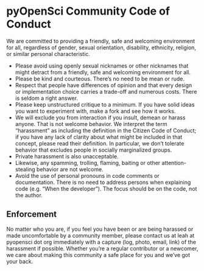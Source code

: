 # pyOpenSci Community Code of Conduct

We are committed to providing a friendly, safe and welcoming environment for all, regardless of gender, sexual orientation, disability, ethnicity, religion, or similar personal characteristic.

- Please avoid using openly sexual nicknames or other nicknames that might detract from a friendly, safe and welcoming environment for all.
- Please be kind and courteous. There’s no need to be mean or rude.
- Respect that people have differences of opinion and that every design or implementation choice carries a trade-off and numerous costs. There is seldom a right answer.
- Please keep unstructured critique to a minimum. If you have solid ideas you want to experiment with, make a fork and see how it works.
- We will exclude you from interaction if you insult, demean or harass anyone. That is not welcome behavior. We interpret the term “harassment” as including the definition in the Citizen Code of Conduct; if you have any lack of clarity about what might be included in that concept, please read their definition. In particular, we don’t tolerate behavior that excludes people in socially marginalized groups.
- Private harassment is also unacceptable. 
- Likewise, any spamming, trolling, flaming, baiting or other attention-stealing behavior are not welcome.
- Avoid the use of personal pronouns in code comments or documentation. There is no need to address persons when explaining code (e.g. “When the developer”). The focus should be on the code, not the author.

## Enforcement
No matter who you are, if you feel you have been or are being harassed or 
made uncomfortable by a community member, please contact us at leah at 
pyopensci dot org immediately with a capture (log, photo, email, link) of 
the harassment if possible. Whether you’re a regular contributor or a 
newcomer, we care about making this community a safe place for you and 
we’ve got your back.
